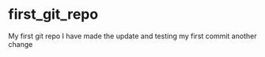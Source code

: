 # first_git_repo
My first git repo
I have made the update and testing my first commit
another change

